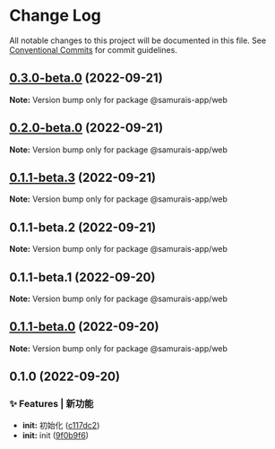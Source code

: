 # Change Log

All notable changes to this project will be documented in this file.
See [Conventional Commits](https://conventionalcommits.org) for commit guidelines.

## [0.3.0-beta.0](https://github.com/samurais-app/samurais-app/compare/v0.2.0-beta.0...v0.3.0-beta.0) (2022-09-21)

**Note:** Version bump only for package @samurais-app/web





## [0.2.0-beta.0](https://github.com/samurais-app/samurais-app/compare/v0.1.1-beta.3...v0.2.0-beta.0) (2022-09-21)

**Note:** Version bump only for package @samurais-app/web






## [0.1.1-beta.3](https://github.com/samurais-app/samurais-app/compare/v0.1.1-beta.2...v0.1.1-beta.3) (2022-09-21)

**Note:** Version bump only for package @samurais-app/web






## 0.1.1-beta.2 (2022-09-21)

**Note:** Version bump only for package @samurais-app/web





## 0.1.1-beta.1 (2022-09-20)

**Note:** Version bump only for package @samurais-app/web





## [0.1.1-beta.0](https://github.com/samurais-app/samurais-app/compare/v0.1.0...v0.1.1-beta.0) (2022-09-20)

**Note:** Version bump only for package @samurais-app/web





## 0.1.0 (2022-09-20)


### ✨ Features | 新功能

* **init:** 初始化 ([c117dc2](https://github.com/samurais-app/samurais-app/commit/c117dc2300dfd414443d0375f66be434662f6ad4))
* **init:** init ([9f0b9f6](https://github.com/samurais-app/samurais-app/commit/9f0b9f6ba1075fe9ea390864511d155dc63378fa))
